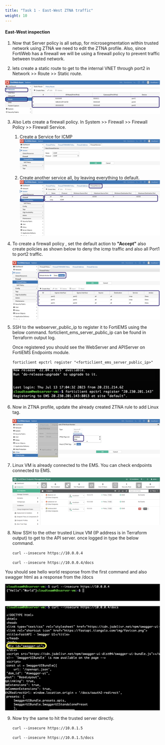 ```yaml
---
title: "Task 1 - East-West ZTNA traffic"
weight: 10
---
```



#### **East-West inspection**

1. Now that Server policy is all setup, for microsegmentation within trusted network using ZTNA we need to edit the ZTNA profile. Also, since FortiWeb has a firewall we will be using a firewall policy to prevent traffic between trusted network.

2. lets create a static route to get to the internal VNET through port2 in Network >> Route >> Static route.

  ![staticroute](../images/static-route.jpg) 

3. Also Lets create a firewall policy. In System >> Firewall >> Firewall Policy >> Firewall Service. 
    1. Create a Service for ICMP 
        ![service2](../images/service2.jpg) 

    2. Create another service all, by leaving everything to default. 
        ![service](../images/service.jpg)

4. To create a firewall policy , set the default action to **"Accept"** also create policies as shown below to deny the icmp traffic and also all Port1 to port2 traffic. 

    ![firewall](../images/firewall.jpg)

5. SSH to the webserver_public_ip to register it to FortiEMS using the below command. forticlient_ems_server_public_ip can be found in Terraform output log. 

    Once registered you should see the WebServer and APIServer on FortiEMS Endpoints module. 

    `forticlient epctrl register "<forticlient_ems_server_public_ip>"`

    ![webserver](../images/sshwebserver.jpg)


6. Now in ZTNA profile, update the already created ZTNA rule to add Linux tag. 
    
     ![ztnaprofile](../images/ztnaprofile.jpg)

7. Linux VM is already connected to the EMS. You can check endpoints connected to EMS. 

     ![endpoint](../images/endpoint.jpg)

8. Now SSH to the other trusted Linux VM (IP address is in Terraform output) to get to the API server. once logged in type the below command.

    `curl --insecure https://10.0.0.4`

    `curl --insecure https://10.0.0.4/docs`

You should see hello world response from the first command and also swagger html as a response from the /docs 

![helloworld](../images/helloworld.jpg)

![swagger](../images/swagger.jpg)

9. Now try the same to hit the trusted server directly. 

    `curl --insecure https://10.0.1.5`

    `curl --insecure https://10.0.1.5/docs`

